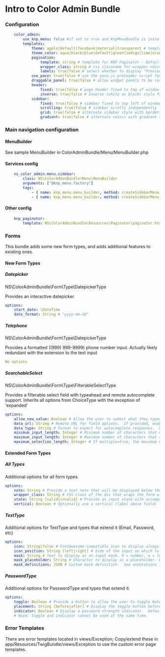 # Intro to Color Admin Bundle

### Configuration

```yaml
    color_admin:
        use_knp_menu: false #if set to true and KnpMenuBundle is installed, we'll set the template to our knp_menu.html.twig template 
        templates:
            theme: apple|default|facebook|material|transparent # template theme; Default: 'default'
            theme_color: aqua|black|blue|default|green|indigo|lime|orange|pink|purple|red|yellow
            pagination:
                template: string # template for KNP Paginator - Default: 'NSColorAdminBundle:Pagination:pagination.html.twig'
                wrapper_class: string # css classname for wrapper <div> - Default: 'paginator-md'
                labels: true|false # select whether to display "Previous/Next" labels - Default: false
            use_pace: true|false # use the pace.js preloader script for fancy page-load animations - Do not use in development as page content will not display on 500-errors - Default: false
            draggable_panel: true|false # allow widget panels to be rearranged - Default: false
            header:
                fixed: true|false # page header fixed to top of window - Default: true
                inverse: true|false # Inverse (white on black) style for page header - Default: false
            sidebar:
                fixed: true|false # sidebar fixed to top left of window - Default: true
                scrolling: true|false # sidebar scrolls independently - Default: true
                grid: true|false # alternate sidebar style with borders - Default: false
                gradient: true|false # alternate colors with gradient style - Default: false
```

### Main navigation configuration
#### MenuBuilder

See sample MenuBuilder in ColorAdminBundle/Menu/MenuBuilder.php

#### Services config
```yaml
    ns_color_admin.menu.sidebar:
        class: NS\ColorAdminBundle\Menu\MenuBuilder
        arguments: ["@knp_menu.factory"]
        tags:
            - { name: knp_menu.menu_builder, method: createSidebarMenu, alias: sidebar } # The alias is what is used to retrieve the menu
            - { name: knp_menu.menu_builder, method: createSidebarMenu, alias: breadcrumbs }
```

#### Other config
```yaml
    knp_paginator:
        template: NS\ColorAdminBundle\Resources\Paginator\paginator.html.twig #optional
```

### Forms
This bundle adds some new form types, and adds additional features to existing ones.

#### New Form Types

##### Datepicker
NS\ColorAdminBundle\Form\Type\DatepickerType

Provides an interactive datepicker.
```yaml
options:
    start_date: \DateTime
    date_format: String # "yyyy-mm-dd"
```

##### Telephone
NS\ColorAdminBundle\Form\Type\DatepickerType

Provides a formatted ((999) 999-9999) phone number input.  Actually likely redundant with the extension to the text input
```yaml
No options
```

##### SearchableSelect
NS\ColorAdminBundle\Form\Type\FilterableSelectType

Provides a filterable select field with typeahead and remote autocomplete support. Inherits all options from ChoiceType with the exception of 'expanded'
```yaml
options:
    allow_new_value: Boolean # Allow the user to submit what they typed if there is no matching option. Default false.
    data_url: String # Remote URL for field options.  If provided, enables remote Autocomplete support. See the class annotations for example request/response format.  Default false.
    data_type: String # Format to expect for autocomplete responses.  Passing anything other than 'json' requires developer to provide custom response handling callback. See https://select2.org for full docs. Default 'json'.
    minimum_input_length: Integer # Minimum number of characters that must be typed before commencing search. Default 0.
    maximum_input_length: Integer # Maximum number of characters that can be used for search.  Why would you want that? Default 0.
    maximum_selection_length: Integer # If multiple=true, the maximum number of results that can be selected. 0 for unlimited. Default 0.
```

#### Extended Form Types

##### All Types
Additional options for all form types.
```yaml
options:
    note: String # Provide a text note that will be displayed below the field. Useful for stating password requirements, etc.
    wrapper_class: String # CSS class of the div that wraps the form widget (within div.form-group, next to the label). Default 'col-md-9'.
    state: String [valid|invalid] # Provide an input state with accompanying styling. Visual only, provides no user functionality.
    vertical: Boolean # Optionally use a vertical (label above field) layout when using the default form template.  Default false.
```

##### TextType
Additional options for TextType and types that extend it (Email, Password, etc)
```yaml
options:
    icon: String|false # FontAwesome-compatible icon to display alongside the text input. Default false.
    icon_position: String [left|right] # Side of the input on which to place the icon.  Default 'left'.
    mask: String # Text to display as an input mask. 9 = number, a = letter, * = wildcard. Example: (999) 999-9999 for a phone number, a9a 9a9 for postal code. Default false.
    mask_placeholder: String # Character to display as a placeholder. Example: mask_placeholder="_" and mask="(999) 999-9999 will have the input display "(___) ___-____" as the user types.  Default '_'.
    mask_definitions: JSON # Custom mask definition.  See annotations in NS\ColorAdmin\Form\Extension\MaskExtension for full details.  Default false.
```

##### PasswordType
Additional options for PasswordType and types that extend it.
```yaml
options:
    toggle: Boolean # Provide a button to allow the user to toggle between hidden and visible password. Doesn't seem to play nice with autofill. Default false.
    placement: String [before|after] # Display the toggle button before or after the input.  Default 'before'.
    indicator: Boolean # Display a password strength indicator.  Default false.
    # Note: toggle and indicator cannot be used at the same time.
```

### Error Templates

There are error templates located in views/Exception;  Copy/extend these in app/Resources/TwigBundle/views/Exception to use the custom error page templates.
